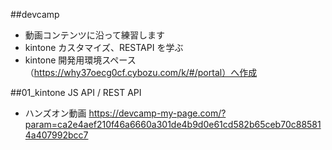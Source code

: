 ##devcamp

- 動画コンテンツに沿って練習します
- kintone カスタマイズ、RESTAPI を学ぶ
- kintone 開発用環境スペース（https://why37oecg0cf.cybozu.com/k/#/portal）へ作成

##01_kintone JS API / REST API

- ハンズオン動画 https://devcamp-my-page.com/?param=ca2e4aef210f46a6660a301de4b9d0e61cd582b65ceb70c885814a407992bcc7
